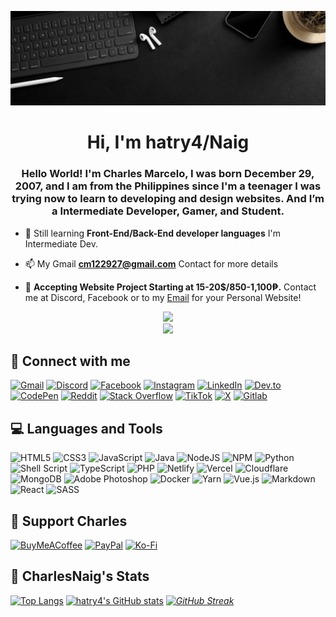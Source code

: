 [![MasterHead](./header.gif)](https://naig.dev)
<h1 align="center">Hi, I'm hatry4/Naig</h1>
<h3 align="center">Hello World! I'm Charles Marcelo, I was born December 29, 2007, and I am from the Philippines since I'm a teenager I was trying now to learn to developing and design websites. And I’m a Intermediate Developer, Gamer, and Student.</h3>

- 🧮 Still learning **Front-End/Back-End developer languages** I'm Intermediate Dev.

- 📫 My Gmail **cm122927@gmail.com** Contact for more details 

- 🧬 **Accepting Website Project Starting at 15-20$/850-1,100₱.** Contact me at Discord, Facebook or to my <a href="cm122927@gmail.com">Email</a> for your Personal Website!

<div align="center"><a href="/"><img src="https://komarev.com/ghpvc/?username=hatry4&style=for-the-badge&color=448567&label=🌿+Vistors"></a></div>

<div align="center"><a href="https://discord.com/users/573709909594734603" target="_blank"><img src="https://lanyard-profile-readme.vercel.app/api/573709909594734603?theme=dark&bg=18191C&animated=false&hideDiscrim=false&borderRadius=5px&idleMessage=🌿%20Maybe%20he%20is%20just%20afk.."> </a></div>

## 🧉 Connect with me 
[![Gmail](https://img.shields.io/badge/Gmail-D14836?style=for-the-badge&logo=gmail&logoColor=white)](mailto:cm122927@gmail.com) [![Discord](https://img.shields.io/badge/Discord-%237289DA.svg?style=for-the-badge&logo=discord&logoColor=white)](htttps://discord.gg/ksskks) [![Facebook](https://img.shields.io/badge/Facebook-%231877F2.svg?style=for-the-badge&logo=Facebook&logoColor=white)](https://facebook.com/charlesmarcelo.hatryy) [![Instagram](https://img.shields.io/badge/Instagram-%23E4405F.svg?style=for-the-badge&logo=Instagram&logoColor=white)](https://instagram.com/charlesynnaig) [![LinkedIn](https://img.shields.io/badge/LinkedIn-%230077B5.svg?style=for-the-badge&logo=linkedin&logoColor=white)](https://linkedin.com/in/charlesqt-hatry4) [![Dev.to](https://img.shields.io/badge/dev.to-0A0A0A?style=for-the-badge&logo=devdotto&logoColor=white)](htttps://dev.to/hatr4) [![CodePen](https://img.shields.io/badge/Codepen-000000?style=for-the-badge&logo=codepen&logoColor=white)](htttps://codepen.io/hatr4) [![Reddit](https://img.shields.io/badge/Reddit-%23FF4500.svg?style=for-the-badge&logo=Reddit&logoColor=white)](https://reddit.com/user/hatry4) [![Stack Overflow](https://img.shields.io/badge/-Stackoverflow-FE7A16?style=for-the-badge&logo=stack-overflow&logoColor=white)](https://stackoverflow.com/users/18096589) [![TikTok](https://img.shields.io/badge/TikTok-%23000000.svg?style=for-the-badge&logo=TikTok&logoColor=white)](https://tiktok.com/@hatry4qt) [![X](https://img.shields.io/badge/X-%23000000.svg?style=for-the-badge&logo=X&logoColor=white)](https://x.com/hatry4qt) [![Gitlab](https://img.shields.io/badge/GitLab-330F63?style=for-the-badge&logo=gitlab&logoColor=white)](https://GitLab.com/hatry4) 

## 💻 Languages and Tools
![HTML5](https://img.shields.io/badge/html5-%23E34F26.svg?style=for-the-badge&logo=html5&logoColor=white) ![CSS3](https://img.shields.io/badge/css3-%231572B6.svg?style=for-the-badge&logo=css3&logoColor=white) ![JavaScript](https://img.shields.io/badge/javascript-%23323330.svg?style=for-the-badge&logo=javascript&logoColor=%23F7DF1E) ![Java](https://img.shields.io/badge/java-%23ED8B00.svg?style=for-the-badge&logo=java&logoColor=white) ![NodeJS](https://img.shields.io/badge/node.js-6DA55F?style=for-the-badge&logo=node.js&logoColor=white) ![NPM](https://img.shields.io/badge/NPM-%23000000.svg?style=for-the-badge&logo=npm&logoColor=white) ![Python](https://img.shields.io/badge/python-3670A0?style=for-the-badge&logo=python&logoColor=ffdd54) ![Shell Script](https://img.shields.io/badge/shell_script-%23121011.svg?style=for-the-badge&logo=gnu-bash&logoColor=white) ![TypeScript](https://img.shields.io/badge/typescript-%23007ACC.svg?style=for-the-badge&logo=typescript&logoColor=white) ![PHP](https://img.shields.io/badge/php-%23777BB4.svg?style=for-the-badge&logo=php&logoColor=white) ![Netlify](https://img.shields.io/badge/netlify-%23000000.svg?style=for-the-badge&logo=netlify&logoColor=#00C7B7) ![Vercel](https://img.shields.io/badge/vercel-%23000000.svg?style=for-the-badge&logo=vercel&logoColor=#00C7B7)  ![Cloudflare](https://img.shields.io/badge/Cloudflare-F38020?style=for-the-badge&logo=Cloudflare&logoColor=white)  ![MongoDB](https://img.shields.io/badge/MongoDB-%234ea94b.svg?style=for-the-badge&logo=mongodb&logoColor=white) ![Adobe Photoshop](https://img.shields.io/badge/adobephotoshop-%2331A8FF.svg?style=for-the-badge&logo=adobephotoshop&logoColor=white) ![Docker](https://img.shields.io/badge/docker-%230db7ed.svg?style=for-the-badge&logo=docker&logoColor=white) ![Yarn](https://img.shields.io/badge/yarn-%232C8EBB.svg?style=for-the-badge&logo=yarn&logoColor=white) ![Vue.js](https://img.shields.io/badge/vuejs-%2335495e.svg?style=for-the-badge&logo=vuedotjs&logoColor=%234FC08D) ![Markdown](https://img.shields.io/badge/markdown-%23000000.svg?style=for-the-badge&logo=markdown&logoColor=white) ![React](https://img.shields.io/badge/react-%2320232a.svg?style=for-the-badge&logo=react&logoColor=%2361DAFB) ![SASS](https://img.shields.io/badge/SASS-hotpink.svg?style=for-the-badge&logo=SASS&logoColor=white)

## 🌱 Support Charles
[![BuyMeACoffee](https://img.shields.io/badge/Buy%20Me%20a%20Coffee-ffdd00?style=for-the-badge&logo=buy-me-a-coffee&logoColor=black)](https://buymeacoffee.com/Devhatry4) [![PayPal](https://img.shields.io/badge/PayPal-00457C?style=for-the-badge&logo=paypal&logoColor=white)](https://paypal.me/hatry4) [![Ko-Fi](https://img.shields.io/badge/Ko--fi-F16061?style=for-the-badge&logo=ko-fi&logoColor=white)](https://ko-fi.com/Devhatry4) 

## 🍹 CharlesNaig's Stats
[![Top Langs](https://github-readme-stats.vercel.app/api/top-langs/?username=CharlesNaig&layout=compact&langs_count=8&&hide_border=true&border_radius=5&theme=gotham)](https://github.com/anuraghazra/github-readme-stats)
[![hatry4's GitHub stats](https://github-readme-stats.vercel.app/api?username=CharlesNaig&include_all_commits=false&show_icons=true&hide_border=true&border_radius=5&theme=gotham)](https://github.com/anuraghazra/github-readme-stats)
*[![GitHub Streak](https://github-readme-streak-stats.herokuapp.com?user=CharlesNaig&hide_border=true&border_radius=5&theme=gotham)](https://git.io/streak-stats)*

  <!-- Created by hatry4 -->
  
